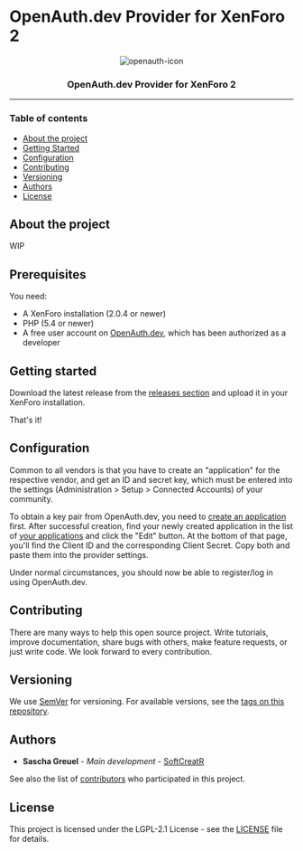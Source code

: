 # OpenAuth.dev Provider for XenForo 2

<div align=center>

![openauth-icon](https://user-images.githubusercontent.com/81188/87192541-f9fbe600-c2f6-11ea-9c8c-aebe7813d154.png)


### OpenAuth.dev Provider for XenForo 2

</div>

---

### Table of contents

* [About the project](#about-the-project)
* [Getting Started](#getting-started)
* [Configuration](#configuration)
* [Contributing](#contributing)
* [Versioning](#versioning)
* [Authors](#authors)
* [License](#license)

## About the project

WIP

## Prerequisites

You need:

- A XenForo installation (2.0.4 or newer)
- PHP (5.4 or newer)
- A free user account on [OpenAuth.dev](https://www.openauth.dev), which has been authorized as a developer

## Getting started

Download the latest release from the [releases section](https://github.com/openauth-dev/XF-OA-OpenAuth/releases) and upload it in your XenForo installation.

That's it!

## Configuration

Common to all vendors is that you have to create an "application" for the respective vendor, and get an ID and secret key, which must be entered into the settings (Administration > Setup > Connected Accounts) of your community.

To obtain a key pair from OpenAuth.dev, you need to [create an application](https://www.openauth.dev/developer/app-create/) first. After successful creation, find your newly created application in the list of [your applications](https://www.openauth.dev/developer/my-apps/) and click the "Edit" button. At the bottom of that page, you'll find the Client ID and the corresponding Client Secret. Copy both and paste them into the provider settings.

Under normal circumstances, you should now be able to register/log in using OpenAuth.dev.

## Contributing

There are many ways to help this open source project. Write tutorials, improve documentation, share bugs with others, make feature requests, or just write code. We look forward to every contribution.

## Versioning

We use [SemVer](http://semver.org/) for versioning. For available versions, see the [tags on this repository](https://github.com/openauth-dev/XF-OA-OpenAuth/tags).

## Authors

* **Sascha Greuel** - *Main development* - [SoftCreatR](https://github.com/SoftCreatR)

See also the list of [contributors](https://github.com/openauth-dev/XF-OA-OpenAuth/graphs/contributors) who participated in this project.

## License

This project is licensed under the LGPL-2.1 License - see the [LICENSE](LICENSE) file for details.

